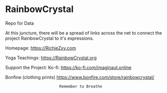 # RainbowCrystal
Repo for Data

At this juncture, there will be a spread of links across the net to connect the project RainbowCrystal to it's expressions.

Homepage:
https://RichieZxy.com

Yoga Teachings:
https://RainbowCrystal.org

Support the Project: 
Ko-fi: https://ko-fi.com/imaginaut.online

Bonfine (clothing prints)
https://www.bonfire.com/store/rainbowcrystal/

                            Remember to Breathe


